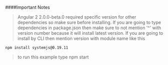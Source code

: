 ####Important Notes

> Angular 2 2.0.0-beta.0 required specific version for other dependencies so make sure before installing.
> If you are going to type dependencies in package.json then make sure to not mention '^' with version number because it will install latest version.
> If you are going to install by CLI then mention version with module name like this

	npm install systemjs@0.19.11

> to run this example type npm start